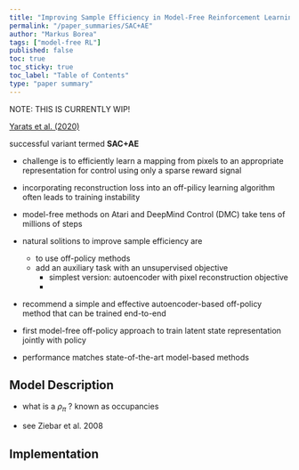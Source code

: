 ```yaml
---
title: "Improving Sample Efficiency in Model-Free Reinforcement Learning from Images"
permalink: "/paper_summaries/SAC+AE"
author: "Markus Borea"
tags: ["model-free RL"]
published: false
toc: true
toc_sticky: true
toc_label: "Table of Contents"
type: "paper summary"
---
```


NOTE: THIS IS CURRENTLY WIP!

[Yarats et al. (2020)](https://arxiv.org/abs/1910.01741) 

successful variant termed **SAC+AE**

- challenge is to efficiently learn a mapping from pixels to an
  appropriate representation for control using only a sparse reward signal
- incorporating reconstruction loss into an off-pilicy learning
  algorithm often leads to training instability
- model-free methods on Atari and DeepMind Control (DMC) take tens of
  millions of steps
- natural solitions to improve sample efficiency are 
   - to use off-policy methods
   - add an auxiliary task with an unsupervised objective
      - simplest version: autoencoder with pixel reconstruction objective
      - 
      
      
- recommend a simple and effective autoencoder-based off-policy method
  that can be trained end-to-end
- first model-free off-policy approach to train latent state
  representation jointly with policy
- performance matches state-of-the-art model-based methods

## Model Description

* what is a $\rho_{\pi}$ ? known as occupancies

* see Ziebar et al. 2008

## Implementation
